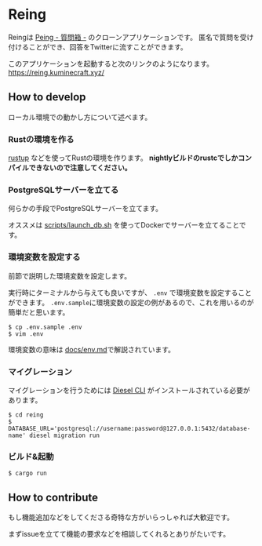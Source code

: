 # Reing

Reingは [Peing - 質問箱 -](https://peing.net) のクローンアプリケーションです。
匿名で質問を受け付けることができ、回答をTwitterに流すことができます。

このアプリケーションを起動すると次のリンクのようになります。
https://reing.kuminecraft.xyz/

## How to develop

ローカル環境での動かし方について述べます。

### Rustの環境を作る

[rustup](https://rustup.rs/) などを使ってRustの環境を作ります。
**nightlyビルドのrustcでしかコンパイルできないので注意してください。**

### PostgreSQLサーバーを立てる

何らかの手段でPostgreSQLサーバーを立てます。

オススメは [scripts/launch_db.sh](/scripts/launch_db.sh) を使ってDockerでサーバーを立てることです。

### 環境変数を設定する

前節で説明した環境変数を設定します。

実行時にターミナルから与えても良いですが、 `.env` で環境変数を設定することができます。
`.env.sample`に環境変数の設定の例があるので、これを用いるのが簡単だと思います。

```
$ cp .env.sample .env
$ vim .env
```

環境変数の意味は [docs/env.md](/docs/env.md)で解説されています。

### マイグレーション

マイグレーションを行うためには [Diesel CLI](https://github.com/diesel-rs/diesel/tree/master/diesel_cli) がインストールされている必要があります。

```
$ cd reing
$ DATABASE_URL='postgresql://username:password@127.0.0.1:5432/database-name' diesel migration run
```

### ビルド&起動

```
$ cargo run
```

## How to contribute

もし機能追加などをしてくださる奇特な方がいらっしゃれば大歓迎です。

まずissueを立てて機能の要求などを相談してくれるとありがたいです。
